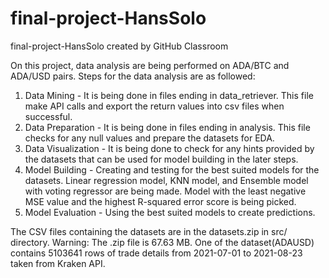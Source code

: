# final-project-HansSolo
final-project-HansSolo created by GitHub Classroom

On this project, data analysis are being performed on ADA/BTC and ADA/USD pairs. 
Steps for the data analysis are as followed:

1. Data Mining - It is being done in files ending in data_retriever. This file make API calls and export the return values into csv files when successful.
2. Data Preparation - It is being done in files ending in analysis. This file checks for any null values and prepare the datasets for EDA.
3. Data Visualization - It is being done to check for any hints provided by the datasets that can be used for model building in the later steps.
4. Model Building - Creating and testing for the best suited models for the datasets. Linear regression model, KNN model, and Ensemble model with voting regressor are being made. Model with the least negative MSE value and the highest R-squared error score is being picked.
5. Model Evaluation - Using the best suited models to create predictions.

The CSV files containing the datasets are in the datasets.zip in src/ directory. 
Warning: The .zip file is 67.63 MB. One of the dataset(ADAUSD) contains 5103641 rows of trade details from 2021-07-01 to 2021-08-23 taken from Kraken API.
